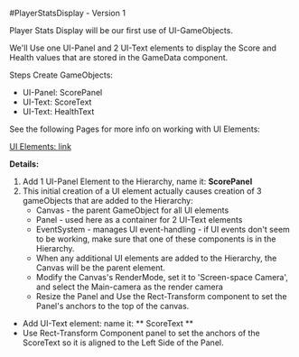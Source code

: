 #PlayerStatsDisplay - Version 1

Player Stats Display will be our first use of UI-GameObjects.  

We'll Use one UI-Panel and 2 UI-Text elements to display the Score and Health values that are stored in the GameData  component.

Steps Create GameObjects: 
- UI-Panel:  ScorePanel
- UI-Text:  ScoreText
- UI-Text:  HealthText

See the following Pages for more info on working with UI Elements: 

[UI Elements: link](/project-1-score-and-ui-elements.md)

**Details:**
1.  Add 1 UI-Panel Element to the Hierarchy, name it:  **ScorePanel**
2.  This initial creation of a UI element actually causes creation of 3 gameObjects that are added to the Hierarchy:
    - Canvas - the parent GameObject for all UI elements
    - Panel - used here as a container for 2 UI-Text elements
    - EventSystem - manages UI event-handling - if UI events don't seem to be working, make sure that one of these components is in the Hierarchy.  
    - When any additional UI elements are added to the Hierarchy, the Canvas will be the parent element.
    - Modify the Canvas's RenderMode, set it to 'Screen-space Camera', and select the Main-camera as the render camera
    - Resize the Panel and Use the Rect-Transform component to set the Panel's anchors to the top of the canvas.
  - Add UI-Text element: name it: ** ScoreText **
  - Use Rect-Transform Component panel to set the  anchors of the ScoreText so it is aligned to the Left Side of the Panel.  
      

    
    